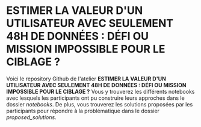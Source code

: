 # ESTIMER LA VALEUR D'UN UTILISATEUR AVEC SEULEMENT 48H DE DONNÉES : DÉFI OU MISSION IMPOSSIBLE POUR LE CIBLAGE ?

Voici le repository Github de l'atelier **ESTIMER LA VALEUR D'UN UTILISATEUR AVEC SEULEMENT 48H DE DONNÉES : DÉFI OU MISSION IMPOSSIBLE POUR LE CIBLAGE ?**
Vous y trouverez les différents notebooks avec lesquels les participants ont pu construire leurs approches dans le dossier *notebooks*. De plus, vous trouverez les solutions proposées par les participants pour répondre à la problématique dans le dossier *proposed_solutions*.
